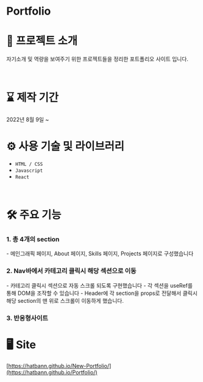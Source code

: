 #  Portfolio


# 📄 프로젝트 소개
자기소개 및 역량을 보여주기 위한 프로젝트들을 정리한 포트폴리오 사이트 입니다.

<br>

# ⌛ 제작 기간
2022년 8월 9일 ~ 
<br>

# ⚙ 사용 기술 및 라이브러리
- `HTML / CSS`
- `Javascript`
- `React`
<br>

# 🛠 주요 기능
<h3>1. 총 4개의 section</h3>
- 메인그래픽 페이지, About 페이지, Skills 페이지, Projects 페이지로 구성했습니다
<h3>2. Nav바에서 카테고리 클릭시 해당 섹션으로 이동</h3>
- 카테고리 클릭시 섹션으로 자동 스크롤 되도록 구현했습니다
- 각 섹션을 useRef를 통해  DOM을 조작할 수 있습니다
- Header에 각 section을 props로 전달해서 클릭시 해당 section의 맨 위로 스크롤이 이동하게 했습니다. 
<h3>3. 반응형사이트</h3>

# 🖥 Site
[https://hatbann.github.io/New-Portfolio/](https://hatbann.github.io/Portfolio/)
